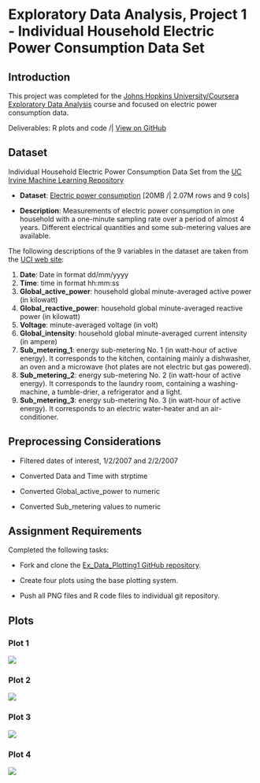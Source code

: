 # Exploratory Data Analysis, Project 1 - Individual Household Electric Power Consumption Data Set
## Introduction

This project was completed for the [Johns Hopkins University/Coursera Exploratory Data Analysis](https://www.coursera.org/learn/exploratory-data-analysis) course and focused on electric power consumption data. 

Deliverables: R plots and code /| [View on GitHub](https://github.com/arielrp01/ExData_Plotting1)

## Dataset

Individual Household Electric Power Consumption Data Set from the <a href="http://archive.ics.uci.edu/ml/">UC Irvine Machine Learning Repository</a>

* <b>Dataset</b>: <a href="https://d396qusza40orc.cloudfront.net/exdata%2Fdata%2Fhousehold_power_consumption.zip">Electric power consumption</a> [20MB /| 2.07M rows and 9 cols]

* <b>Description</b>: Measurements of electric power consumption in one household with a one-minute sampling rate over a period of almost 4 years. Different electrical quantities and some sub-metering values are available.

The following descriptions of the 9 variables in the dataset are taken from the <a href="https://archive.ics.uci.edu/ml/datasets/Individual+household+electric+power+consumption">UCI web site</a>:

<ol>
<li><b>Date</b>: Date in format dd/mm/yyyy </li>
<li><b>Time</b>: time in format hh:mm:ss </li>
<li><b>Global_active_power</b>: household global minute-averaged active power (in kilowatt) </li>
<li><b>Global_reactive_power</b>: household global minute-averaged reactive power (in kilowatt) </li>
<li><b>Voltage</b>: minute-averaged voltage (in volt) </li>
<li><b>Global_intensity</b>: household global minute-averaged current intensity (in ampere) </li>
<li><b>Sub_metering_1</b>: energy sub-metering No. 1 (in watt-hour of active energy). It corresponds to the kitchen, containing mainly a dishwasher, an oven and a microwave (hot plates are not electric but gas powered). </li>
<li><b>Sub_metering_2</b>: energy sub-metering No. 2 (in watt-hour of active energy). It corresponds to the laundry room, containing a washing-machine, a tumble-drier, a refrigerator and a light. </li>
<li><b>Sub_metering_3</b>: energy sub-metering No. 3 (in watt-hour of active energy). It corresponds to an electric water-heater and an air-conditioner.</li>
</ol>


## Preprocessing Considerations

* Filtered dates of interest, 1/2/2007 and 2/2/2007

* Converted Data and Time with strptime

* Converted Global_active_power to numeric

* Converted Sub_metering values to numeric


## Assignment Requirements

Completed the following tasks:

* Fork and clone the [Ex_Data_Plotting1 GitHub repository](https://github.com/rdpeng/ExData_Plotting1).

* Create four plots using the base plotting system.

* Push all PNG files and R code files to individual git repository.


## Plots

### Plot 1
<img src="https://github.com/arielrp01/ExData_Plotting1/blob/master/figure/unnamed-chunk-2.png?raw=true"/>

### Plot 2
<img src="https://github.com/arielrp01/ExData_Plotting1/blob/master/figure/unnamed-chunk-3.png?raw=true"/>

### Plot 3
<img src="https://github.com/arielrp01/ExData_Plotting1/blob/master/figure/unnamed-chunk-4.png?raw=true"/>

### Plot 4
<img src="https://github.com/arielrp01/ExData_Plotting1/blob/master/figure/unnamed-chunk-5.png?raw=true"/>


